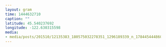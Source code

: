 ```yaml
---
layout: gram
time: 1444632710
caption: ""
latitude: 45.540237692
longitude: -122.630315598
media:
- media/posts/201510/12135383_180575032278351_1296189339_n_17844544486000351.jpg
---
```

